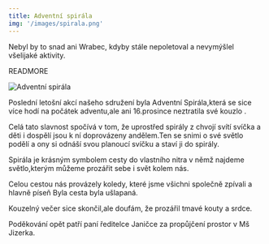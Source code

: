 ```yaml
---
title: Adventní spirála
img: '/images/spirala.png'
---
```


Nebyl by to snad ani Wrabec, kdyby stále nepoletoval a nevymýšlel všelijaké aktivity.

READMORE

![Adventní spirála](/images/spirala.png)

Poslední letošní akcí našeho sdružení byla Adventní Spirála,která se sice více hodí na počátek adventu,ale ani 16.prosince neztratila své kouzlo .

Celá tato slavnost spočívá v tom, že uprostřed spirály z chvojí svítí svíčka a děti i dospělí jsou k ní doprovázeny andělem.Ten se snimi o své světlo podělí a ony si odnáší svou planoucí svíčku a staví ji do spirály.

Spirála je krásným symbolem cesty do vlastního nitra v němž najdeme světlo,kterým můžeme prozářit sebe i svět kolem nás.

Celou cestou nás provázely koledy, které jsme všichni společně zpívali a hlavně píseň Byla cesta byla ušlapaná.

Kouzelný večer sice skončil,ale doufám, že prozářil tmavé kouty a srdce.

Poděkování opět patří paní ředitelce Janičce za propůjčení prostor v Mš Jizerka.
